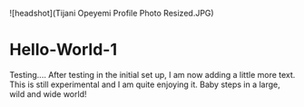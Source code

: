 ![headshot](Tijani Opeyemi Profile Photo Resized.JPG)
# Hello-World-1
Testing....
After testing in the initial set up, I am now adding a little more text.
This is still experimental and I am quite enjoying it.
Baby steps in a large, wild and wide world!
